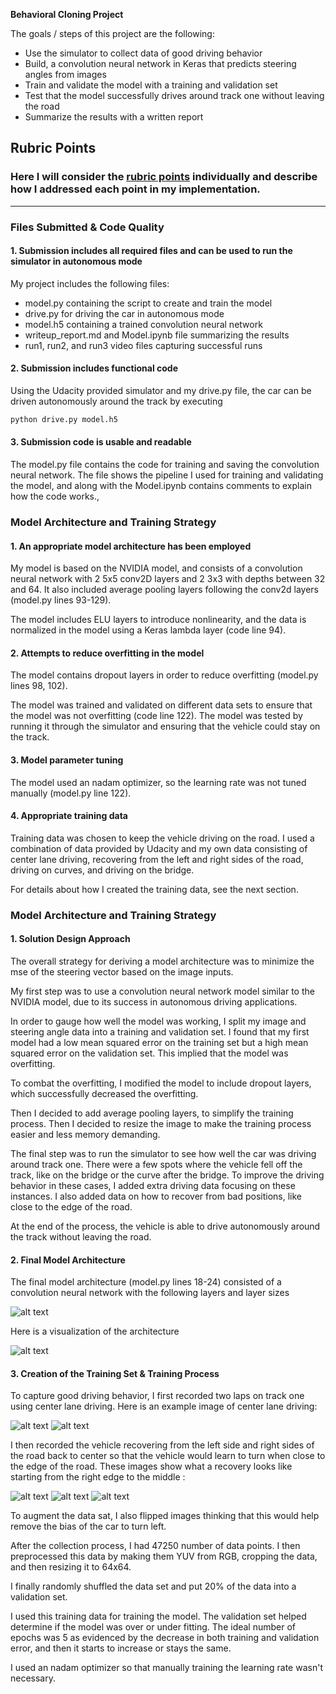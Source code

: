**Behavioral Cloning Project**

The goals / steps of this project are the following:
* Use the simulator to collect data of good driving behavior
* Build, a convolution neural network in Keras that predicts steering angles from images
* Train and validate the model with a training and validation set
* Test that the model successfully drives around track one without leaving the road
* Summarize the results with a written report


[//]: # (Image References)

[image1]: ./images/model1.PNG "Model"
[image2]: ./images/model.png "Model Visualization"
[image3]: ./images/center1.jpg "Center Driving Image"
[image4]: ./images/center2.jpg "Center Driving Image"
[image5]: ./images/recovery1.png "Recovery Image"
[image6]: ./images/recovery2.png "Recovery Image"
[image7]: ./images/recovery2.png "Recovery Image"

## Rubric Points
### Here I will consider the [rubric points](https://review.udacity.com/#!/rubrics/432/view) individually and describe how I addressed each point in my implementation.  

---
### Files Submitted & Code Quality

#### 1. Submission includes all required files and can be used to run the simulator in autonomous mode

My project includes the following files:
* model.py containing the script to create and train the model
* drive.py for driving the car in autonomous mode
* model.h5 containing a trained convolution neural network 
* writeup_report.md and Model.ipynb file summarizing the results
* run1, run2, and run3 video files capturing successful runs

#### 2. Submission includes functional code
Using the Udacity provided simulator and my drive.py file, the car can be driven autonomously around the track by executing 
```sh
python drive.py model.h5
```

#### 3. Submission code is usable and readable

The model.py file contains the code for training and saving the convolution neural network. The file shows the pipeline I used for training and validating the model, and along with the Model.ipynb contains comments to explain how the code works.,

### Model Architecture and Training Strategy

#### 1. An appropriate model architecture has been employed

My model is based on the NVIDIA model, and consists of a convolution neural network with 2 5x5 conv2D layers and 2 3x3 with depths between 32 and 64. It also included average pooling layers following the conv2d layers (model.py lines 93-129).

The model includes ELU layers to introduce nonlinearity, and the data is normalized in the model using a Keras lambda layer (code line 94). 

#### 2. Attempts to reduce overfitting in the model

The model contains dropout layers in order to reduce overfitting (model.py lines 98, 102). 

The model was trained and validated on different data sets to ensure that the model was not overfitting (code line 122). The model was tested by running it through the simulator and ensuring that the vehicle could stay on the track.

#### 3. Model parameter tuning

The model used an nadam optimizer, so the learning rate was not tuned manually (model.py line 122).

#### 4. Appropriate training data

Training data was chosen to keep the vehicle driving on the road. I used a combination of data provided by Udacity and my own data consisting of center lane driving, recovering from the left and right sides of the road, driving on curves, and driving on the bridge. 

For details about how I created the training data, see the next section. 

### Model Architecture and Training Strategy

#### 1. Solution Design Approach

The overall strategy for deriving a model architecture was to minimize the mse of the steering vector based on the image inputs.

My first step was to use a convolution neural network model similar to the NVIDIA model, due to its success in autonomous driving applications.

In order to gauge how well the model was working, I split my image and steering angle data into a training and validation set. I found that my first model had a low mean squared error on the training set but a high mean squared error on the validation set. This implied that the model was overfitting. 

To combat the overfitting, I modified the model to include dropout layers, which successfully decreased the overfitting.

Then I decided to add average pooling layers, to simplify the training process. Then I decided to resize the image to make the training process easier and less memory demanding.

The final step was to run the simulator to see how well the car was driving around track one. There were a few spots where the vehicle fell off the track, like on the bridge or the curve after the bridge. To improve the driving behavior in these cases, I added extra driving data focusing on these instances. I also added data on how to recover from bad positions, like close to the edge of the road.

At the end of the process, the vehicle is able to drive autonomously around the track without leaving the road.

#### 2. Final Model Architecture

The final model architecture (model.py lines 18-24) consisted of a convolution neural network with the following layers and layer sizes

![alt text][image1]

Here is a visualization of the architecture 

![alt text][image2]

#### 3. Creation of the Training Set & Training Process

To capture good driving behavior, I first recorded two laps on track one using center lane driving. Here is an example image of center lane driving:

![alt text][image3]
![alt text][image4]

I then recorded the vehicle recovering from the left side and right sides of the road back to center so that the vehicle would learn to turn when close to the edge of the road. These images show what a recovery looks like starting from the right edge to the middle :

![alt text][image5]
![alt text][image6]
![alt text][image7]

To augment the data sat, I also flipped images thinking that this would help remove the bias of the car to turn left. 

After the collection process, I had 47250 number of data points. I then preprocessed this data by making them YUV from RGB, cropping the data, and then resizing it to 64x64.

I finally randomly shuffled the data set and put 20% of the data into a validation set. 

I used this training data for training the model. The validation set helped determine if the model was over or under fitting. The ideal number of epochs was 5 as evidenced by the decrease in both training and validation error, and then it starts to increase or stays the same. 

I used an nadam optimizer so that manually training the learning rate wasn't necessary.
